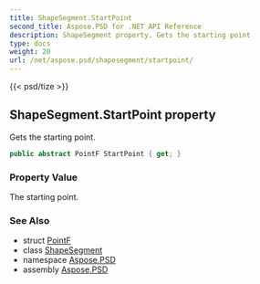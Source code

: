 ```yaml
---
title: ShapeSegment.StartPoint
second_title: Aspose.PSD for .NET API Reference
description: ShapeSegment property. Gets the starting point
type: docs
weight: 20
url: /net/aspose.psd/shapesegment/startpoint/
---
```

{{< psd/tize >}}
## ShapeSegment.StartPoint property

Gets the starting point.

```csharp
public abstract PointF StartPoint { get; }
```

### Property Value

The starting point.

### See Also

* struct [PointF](../../pointf/)
* class [ShapeSegment](../)
* namespace [Aspose.PSD](../../../aspose.psd/)
* assembly [Aspose.PSD](../../../)


